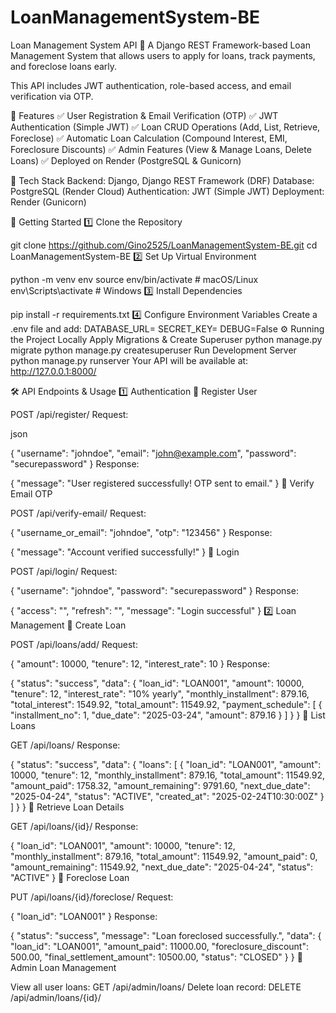 # LoanManagementSystem-BE

Loan Management System API 🚀
A Django REST Framework-based Loan Management System that allows users to apply for loans, track payments, and foreclose loans early.

This API includes JWT authentication, role-based access, and email verification via OTP.


📌 Features
✅ User Registration & Email Verification (OTP)
✅ JWT Authentication (Simple JWT)
✅ Loan CRUD Operations (Add, List, Retrieve, Foreclose)
✅ Automatic Loan Calculation (Compound Interest, EMI, Foreclosure Discounts)
✅ Admin Features (View & Manage Loans, Delete Loans)
✅ Deployed on Render (PostgreSQL & Gunicorn)


🔧 Tech Stack
Backend: Django, Django REST Framework (DRF)
Database: PostgreSQL (Render Cloud)
Authentication: JWT (Simple JWT)
Deployment: Render (Gunicorn)


🚀 Getting Started
1️⃣ Clone the Repository

git clone https://github.com/Gino2525/LoanManagementSystem-BE.git
cd LoanManagementSystem-BE
2️⃣ Set Up Virtual Environment

python -m venv env
source env/bin/activate  # macOS/Linux
env\Scripts\activate  # Windows
3️⃣ Install Dependencies

pip install -r requirements.txt
4️⃣ Configure Environment Variables
Create a .env file and add:
DATABASE_URL=<your-render-postgresql-url>
SECRET_KEY=<your-secret-key>
DEBUG=False
⚙️ Running the Project Locally
Apply Migrations & Create Superuser
python manage.py migrate
python manage.py createsuperuser
Run Development Server
python manage.py runserver
Your API will be available at: http://127.0.0.1:8000/

🛠️ API Endpoints & Usage
1️⃣ Authentication
🔹 Register User


POST /api/register/
Request:

json

{
  "username": "johndoe",
  "email": "john@example.com",
  "password": "securepassword"
}
Response:


{
  "message": "User registered successfully! OTP sent to email."
}
🔹 Verify Email OTP


POST /api/verify-email/
Request:


{
  "username_or_email": "johndoe",
  "otp": "123456"
}
Response:


{
  "message": "Account verified successfully!"
}
🔹 Login

POST /api/login/
Request:


{
  "username": "johndoe",
  "password": "securepassword"
}
Response:


{
  "access": "<jwt-token>",
  "refresh": "<refresh-token>",
  "message": "Login successful"
}
2️⃣ Loan Management
🔹 Create Loan


POST /api/loans/add/
Request:


{
    "amount": 10000,
    "tenure": 12,
    "interest_rate": 10
}
Response:

{
    "status": "success",
    "data": {
        "loan_id": "LOAN001",
        "amount": 10000,
        "tenure": 12,
        "interest_rate": "10% yearly",
        "monthly_installment": 879.16,
        "total_interest": 1549.92,
        "total_amount": 11549.92,
        "payment_schedule": [
            {
                "installment_no": 1,
                "due_date": "2025-03-24",
                "amount": 879.16
            }
        ]
    }
}
🔹 List Loans


GET /api/loans/
Response:


{
    "status": "success",
    "data": {
        "loans": [
            {
                "loan_id": "LOAN001",
                "amount": 10000,
                "tenure": 12,
                "monthly_installment": 879.16,
                "total_amount": 11549.92,
                "amount_paid": 1758.32,
                "amount_remaining": 9791.60,
                "next_due_date": "2025-04-24",
                "status": "ACTIVE",
                "created_at": "2025-02-24T10:30:00Z"
            }
        ]
    }
}
🔹 Retrieve Loan Details


GET /api/loans/{id}/
Response:


{
    "loan_id": "LOAN001",
    "amount": 10000,
    "tenure": 12,
    "monthly_installment": 879.16,
    "total_amount": 11549.92,
    "amount_paid": 0,
    "amount_remaining": 11549.92,
    "next_due_date": "2025-04-24",
    "status": "ACTIVE"
}
🔹 Foreclose Loan


PUT /api/loans/{id}/foreclose/
Request:


{
  "loan_id": "LOAN001"
}
Response:


{
    "status": "success",
    "message": "Loan foreclosed successfully.",
    "data": {
        "loan_id": "LOAN001",
        "amount_paid": 11000.00,
        "foreclosure_discount": 500.00,
        "final_settlement_amount": 10500.00,
        "status": "CLOSED"
    }
}
🔹 Admin Loan Management

View all user loans: GET /api/admin/loans/
Delete loan record: DELETE /api/admin/loans/{id}/



